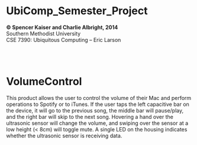 UbiComp_Semester_Project
========================

<strong>© Spencer Kaiser and Charlie Albright, 2014</strong>
<br>Southern Methodist University
<br>CSE 7390: Ubiquitous Computing – Eric Larson

<br>
<br>

<h1>VolumeControl</h1>

This product allows the user to control the volume of their Mac and perform operations to Spotify or to iTunes. If the user taps the left capacitive bar on the device, it will go to the previous song, the middle bar will pause/play, and the right bar will skip to the next song. Hovering a hand over the ultrasonic sensor will change the volume, and swiping over the sensor at a low height (< 8cm) will toggle mute. A single LED on the housing indicates whether the ultrasonic sensor is receiving data.